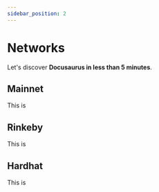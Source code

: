 ```yaml
---
sidebar_position: 2
---
```


# Networks

Let's discover **Docusaurus in less than 5 minutes**.

## Mainnet

This is

## Rinkeby

This is

## Hardhat

This is
